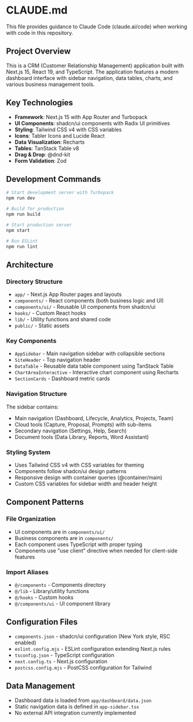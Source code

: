 # CLAUDE.md

This file provides guidance to Claude Code (claude.ai/code) when working with code in this repository.

## Project Overview

This is a CRM (Customer Relationship Management) application built with Next.js 15, React 19, and TypeScript. The application features a modern dashboard interface with sidebar navigation, data tables, charts, and various business management tools.

## Key Technologies

- **Framework**: Next.js 15 with App Router and Turbopack
- **UI Components**: shadcn/ui components with Radix UI primitives
- **Styling**: Tailwind CSS v4 with CSS variables
- **Icons**: Tabler Icons and Lucide React
- **Data Visualization**: Recharts
- **Tables**: TanStack Table v8
- **Drag & Drop**: @dnd-kit
- **Form Validation**: Zod

## Development Commands

```bash
# Start development server with Turbopack
npm run dev

# Build for production
npm run build

# Start production server
npm start

# Run ESLint
npm run lint
```

## Architecture

### Directory Structure
- `app/` - Next.js App Router pages and layouts
- `components/` - React components (both business logic and UI)
- `components/ui/` - Reusable UI components from shadcn/ui
- `hooks/` - Custom React hooks
- `lib/` - Utility functions and shared code
- `public/` - Static assets

### Key Components
- `AppSidebar` - Main navigation sidebar with collapsible sections
- `SiteHeader` - Top navigation header
- `DataTable` - Reusable data table component using TanStack Table
- `ChartAreaInteractive` - Interactive chart component using Recharts
- `SectionCards` - Dashboard metric cards

### Navigation Structure
The sidebar contains:
- Main navigation (Dashboard, Lifecycle, Analytics, Projects, Team)
- Cloud tools (Capture, Proposal, Prompts) with sub-items
- Secondary navigation (Settings, Help, Search)
- Document tools (Data Library, Reports, Word Assistant)

### Styling System
- Uses Tailwind CSS v4 with CSS variables for theming
- Components follow shadcn/ui design patterns
- Responsive design with container queries (@container/main)
- Custom CSS variables for sidebar width and header height

## Component Patterns

### File Organization
- UI components are in `components/ui/`
- Business components are in `components/`
- Each component uses TypeScript with proper typing
- Components use "use client" directive when needed for client-side features

### Import Aliases
- `@/components` - Components directory
- `@/lib` - Library/utility functions
- `@/hooks` - Custom hooks
- `@/components/ui` - UI component library

## Configuration Files

- `components.json` - shadcn/ui configuration (New York style, RSC enabled)
- `eslint.config.mjs` - ESLint configuration extending Next.js rules
- `tsconfig.json` - TypeScript configuration
- `next.config.ts` - Next.js configuration
- `postcss.config.mjs` - PostCSS configuration for Tailwind

## Data Management

- Dashboard data is loaded from `app/dashboard/data.json`
- Static navigation data is defined in `app-sidebar.tsx`
- No external API integration currently implemented